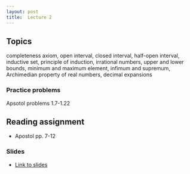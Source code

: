 ```yaml
---
layout: post
title:  Lecture 2
---
```


## Topics
completeness axiom, open interval, closed interval, half-open interval, inductive set, principle of induction, irrational numbers, upper and lower bounds, minimum and maximum element, infimum and supremum, Archimedian property of real numbers, decimal expansions

### Practice problems
Apsotol problems 1.7-1.22

## Reading assignment
* Apostol pp. 7-12


### Slides

* [Link to slides](http://wcasper.github.io/math350fall2024/slides/lec02/lec02.pdf)



